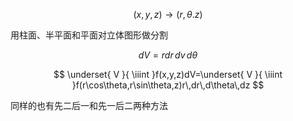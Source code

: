 ---
---

$$
(x,y,z)\to(r,\theta.z)
$$

用柱面、半平面和平面对立体图形做分割

$$
dV=rdr\,dv\,d\theta
$$

$$
\underset{ V }{ \iiint  }f(x,y,z)dV=\underset{ V }{ \iiint  }f(r\cos\theta,r\sin\theta,z)r\,dr\,d\theta\,dz
$$

同样的也有先二后一和先一后二两种方法
